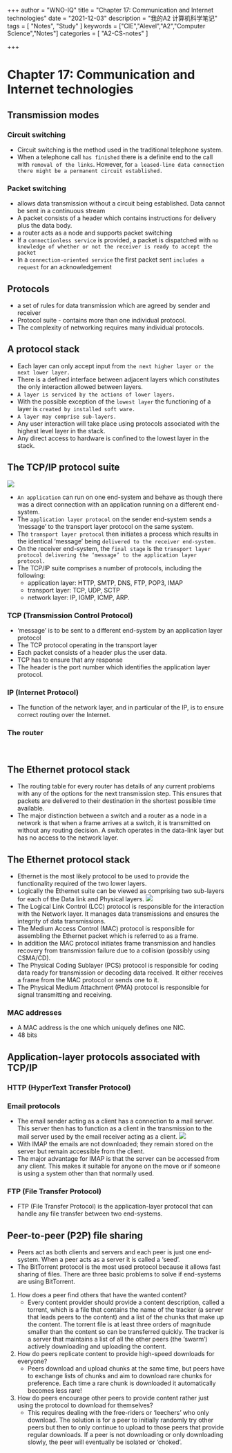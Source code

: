 +++
author = "WNO-IQ"
title = "Chapter 17: Communication and Internet technologies"
date = "2021-12-03"
description = "我的A2 计算机科学笔记"
tags = [
    "Notes",
    "Study"
]
keywords = ["CIE","Alevel","A2","Computer Science","Notes"]
categories = [
    "A2-CS-notes"
]

+++

# Chapter 17: Communication and Internet technologies

## Transmission modes

### Circuit switching

- Circuit switching is the method used in the traditional telephone system.
- When a telephone call `has finished` there is a definite end to the call with `removal of the links`. However, for `a leased-line data connection there might be a permanent circuit established.`

### Packet switching

- allows data transmission without a circuit being established.
  Data cannot be sent in a continuous stream
- A packet consists of a header which contains instructions for delivery plus the data body.
- a router acts as a node and supports packet switching
- If a `connectionless service` is provided, a packet is dispatched with `no knowledge of whether or not the receiver is ready to accept the packet`
- In a `connection-oriented service` the first packet sent `includes a request` for an acknowledgement
  <br>

## Protocols

- a set of rules for data transmission which are agreed by sender and receiver
- Protocol suite - contains more than one individual protocol.
- The complexity of networking requires many individual protocols.
  <br>

## A protocol stack

- Each layer can only accept input from `the next higher layer or the next lower layer.`
- There is a defined interface between adjacent layers which constitutes the only
  interaction allowed between layers.
- `A layer is serviced by the actions of lower layers.`
- With the possible exception of the `lowest layer` the functioning of a layer is `created by installed soft ware.`
- `A layer may comprise sub-layers.`
- Any user interaction will take place using protocols associated with the highest level layer
  in the stack.
- Any direct access to hardware is confined to the lowest layer in the stack.
  <br>

## The TCP/IP protocol suite

![](cs-note-img/Pastedimage20211116204613.png)

- `An application` can run on one end-system and behave as though there was a direct connection with an application running on a different end-system.
- The `application layer protocol` on the sender end-system sends a ‘message’ to the transport layer protocol on the same system.
- The `transport layer protocol` then initiates a process which results in the identical ‘message’ being `delivered to the receiver end-system.`
- On the receiver end-system, the `final stage` is the `transport layer protocol delivering the ‘message’ to the application layer protocol.`
- The TCP/IP suite comprises a number of protocols, including the following:
  - application layer: HTTP, SMTP, DNS, FTP, POP3, IMAP
  - transport layer: TCP, UDP, SCTP
  - network layer: IP, IGMP, ICMP, ARP.

### TCP (Transmission Control Protocol)

- ‘message’ is to be sent to a different end-system by an application layer protocol
- The TCP protocol operating in the transport layer
- Each packet consists of a header plus the user data.
- TCP has to ensure that any response
- The header is the port number which identifies the application layer protocol.

### IP (Internet Protocol)

- The function of the network layer, and in particular of the IP, is to ensure correct routing over the Internet.

### The router

<br>

## The Ethernet protocol stack

- The routing table for every router has details of any current problems with any of the options for the next transmission step. This ensures that packets are delivered to their destination in the shortest possible time available.
- The major distinction between a switch and a router as a node in a network is that when a frame arrives at a switch, it is transmitted on without any routing decision. A switch operates in the data-link layer but has no access to the network layer.
  <br>

## The Ethernet protocol stack

- Ethernet is the most likely protocol to be used to provide the functionality required of the two lower layers.
- Logically the Ethernet suite can be viewed as comprising two sub-layers for each of the Data link and Physical layers.
  ![](cs-note-img/Pastedimage20211117073242.png)
- The Logical Link Control (LCC) protocol is responsible for the interaction with the Network layer. It manages data transmissions and ensures the integrity of data transmissions.
- The Medium Access Control (MAC) protocol is responsible for assembling the Ethernet packet which is referred to as a frame.
- In addition the MAC protocol initiates frame transmission and handles recovery from transmission failure due to a collision (possibly using CSMA/CD).
- The Physical Coding Sublayer (PCS) protocol is responsible for coding data ready for transmission or decoding data received. It either receives a frame from the MAC protocol or sends one to it.
- The Physical Medium Attachment (PMA) protocol is responsible for signal transmitting and receiving.

### MAC addresses

- A MAC address is the one which uniquely defines one NIC.
- 48 bits
  <br>

## Application-layer protocols associated with TCP/IP

### HTTP (HyperText Transfer Protocol)

### Email protocols

- The email sender acting as a client has a connection to a mail server. This server then has to function as a client in the transmission to the mail server used by the email receiver acting as a client.
  ![](cs-note-img/Pastedimage20211117075940.png)
- With IMAP the emails are not downloaded; they remain stored on the server but remain accessible from the client.
- The major advantage for IMAP is that the server can be accessed from any client. This makes it suitable for anyone on the move or if someone is using a system other than that normally used.

### FTP (File Transfer Protocol)

- FTP (File Transfer Protocol) is the application-layer protocol that can handle any file transfer between two end-systems.
  <br>

## Peer-to-peer (P2P) file sharing

- Peers act as both clients and servers and each peer is just one end-system. When a peer acts as a server it is called a ‘seed’.
- The BitTorrent protocol is the most used protocol because it allows fast sharing of files. There are three basic problems to solve if end-systems are using BitTorrent.

1. How does a peer find others that have the wanted content?
   - Every content provider should provide a content description, called a torrent, which is a file that contains the name of the tracker (a server that leads peers to the content) and a list of the chunks that make up the content. The torrent file is at least three orders of magnitude smaller than the content so can be transferred quickly. The tracker is a server that maintains a list of all the other peers (the ‘swarm’) actively downloading and uploading the content.
2. How do peers replicate content to provide high-speed downloads for everyone?
   - Peers download and upload chunks at the same time, but peers have to exchange lists of chunks and aim to download rare chunks for preference. Each time a rare chunk is downloaded it automatically becomes less rare!
3. How do peers encourage other peers to provide content rather just using the protocol to download for themselves?
   - This requires dealing with the free-riders or ‘leechers’ who only download. The solution is for a peer to initially randomly try other peers but then to only continue to upload to those peers that provide regular downloads. If a peer is not downloading or only downloading slowly, the peer will eventually be isolated or ‘choked’.
